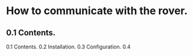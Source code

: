 # How to communicate with the rover. 

## 0.1 Contents. 

0.1 Contents. 
0.2 Installation. 
0.3 Configuration. 
0.4 
